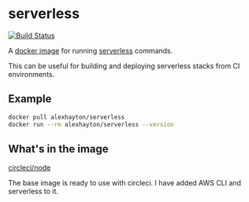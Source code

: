 # serverless

[![Build Status](https://img.shields.io/docker/build/alexhayton/serverless)](https://hub.docker.com/repository/docker/alexhayton/serverless)

A [docker image](https://hub.docker.com/repository/docker/alexhayton/serverless) for running [serverless](https://serverless.com) commands.

This can be useful for building and deploying serverless stacks from CI environments.

## Example

```bash
docker pull alexhayton/serverless
docker run --rm alexhayton/serverless --version
```

## What's in the image

[circleci/node](https://hub.docker.com/r/circleci/node/)

The base image is ready to use with circleci. I have added AWS CLI and serverless to it.

